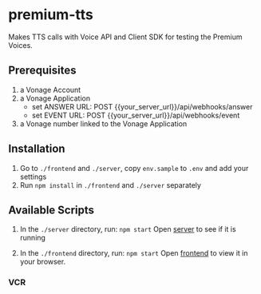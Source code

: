 # premium-tts

Makes TTS calls with Voice API and Client SDK for testing the Premium Voices. 

## Prerequisites
1. a Vonage Account
2. a Vonage Application
    - set ANSWER URL: POST {{your_server_url}}/api/webhooks/answer 
    - set EVENT URL: POST {{your_server_url}}/api/webhooks/event 
3. a Vonage number linked to the Vonage Application

## Installation
1. Go to `./frontend` and `./server`, copy `env.sample` to `.env` and add your settings
2. Run `npm install` in `./frontend` and `./server` separately  

## Available Scripts

1. In the `./server` directory, run: `npm start`
Open [server](http://localhost:3000/api/) to see if it is running

2. In the `./frontend` directory, run:  `npm start`
Open [frontend](http://localhost:3002) to view it in your browser.


### VCR []()

